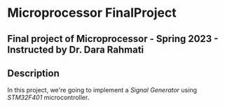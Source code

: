 # Microprocessor FinalProject
Final project of Microprocessor - Spring 2023 - Instructed by Dr. Dara Rahmati 
----
## Description
In this project, we're going to implement a *Signal Generator* using *STM32F401* microcontroller.
